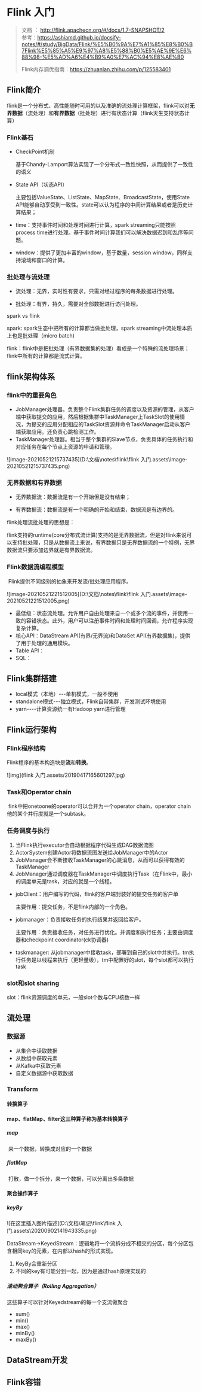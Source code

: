 # Flink 入门

> 文档 ： http://flink.apachecn.org/#/docs/1.7-SNAPSHOT/2
> <br>
> 参考：https://ashiamd.github.io/docsify-notes/#/study/BigData/Flink/%E5%B0%9A%E7%A1%85%E8%B0%B7Flink%E5%85%A5%E9%97%A8%E5%88%B0%E5%AE%9E%E6%88%98-%E5%AD%A6%E4%B9%A0%E7%AC%94%E8%AE%B0
>
> Flink内存调优指南：https://zhuanlan.zhihu.com/p/125583401

## Flink简介

​		flink是一个分布式、高性能随时可用的以及准确的流处理计算框架，flink可以对**无界数据**（流处理）和**有界数据**（批处理）进行有状态计算（flink天生支持状态计算）

### Flink基石

* CheckPoint机制

  基于Chandy-Lamport算法实现了一个分布式一致性快照，从而提供了一致性的语义

* State API（状态API）

  主要包括ValueState、ListState、MapState、BroadcastState，使用State API能够自动享受到一致性。state可以认为程序的中间计算结果或者是历史计算结果；

* time：支持事件时间和处理时间进行计算，spark streaming只能按照process time进行处理。基于事件时间计算我们可以解决数据迟到和乱序等问题。

* window：提供了更加丰富的window，基于数量，session window，同样支持滚动和窗口的计算。

### 批处理与流处理

+ 流处理：无界，实时性有要求，只需对经过程序的每条数据进行处理。

+ 批处理：有界，持久，需要对全部数据进行访问处理。

spark vs flink

spark: spark生态中把所有的计算都当做批处理，spark streaming中流处理本质上也是批处理（micro batch)

flink：flink中是把批处理（有界数据集的处理）看成是一个特殊的流处理场景；flink中所有的计算都是流式计算。



## flink架构体系

### flink中的重要角色

* JobManager处理器。负责整个Flink集群任务的调度以及资源的管理，从客户端中获取提交的应用，然后根据集群中TaskManager上TaskSlot的使用情况，为提交的应用分配相应的TaskSlot资源并命令TaskManager启动从客户端获取应用。还负责心跳检测工作。
* TaskManager处理器。相当于整个集群的Slave节点，负责具体的任务执行和对应任务在每个节点上资源的申请和管理。

![image-20210521215737435](D:\文档\notes\flink\flink 入门.assets\image-20210521215737435.png)

### 无界数据和有界数据

* 无界数据流：数据流是有一个开始但是没有结束；

* 有界数据流：数据流是有一个明确的开始和结束，数据流是有边界的。

flink处理流批处理的思想是：

​		flink支持的runtime(core分布式流计算)支持的是无界数据流，但是对flink来说可以支持批处理，只是从数据流上来说，有界数据只是无界数据流的一个特例，无界数据流只要添加边界就是有界数据流。

### Flink数据流编程模型

​		Flink提供不同级别的抽象来开发流/批处理应用程序。

![image-20210521221512005](D:\文档\notes\flink\flink 入门.assets\image-20210521221512005.png)

* 最低级：状态流处理。允许用户自由处理来自一个或多个流的事件，并使用一致的容错状态。此外，用户可以注册事件时间和处理时间回调，允许程序实现复杂计算。
* 核心API：DataStream API(有界/无界流)和DataSet API(有界数据集)，提供了用于处理的通用模块。
* Table API：
* SQL：

## Flink集群搭建

* local模式（本地）---单机模式，一般不使用
* standalone模式---独立模式，Flink自带集群，开发测试环境使用
* yarn----计算资源统一有Hadoop yarn进行管理

## Flink运行架构

### Flink程序结构

​		Flink程序的基本构造块是**流**和**转换**。

![img](flink 入门.assets/20190417165601297.jpg)

### Task和Operator chain

​		fink中把onetoone的operator可以合并为一个operator chain，operator chain他的某个并行度就是一个subtask。

### 任务调度与执行

1. 当Flink执行executor会自动根据程序代码生成DAG数据流图
2. ActorSystem创建Actor将数据流图发送给JobManager中的Actor
3. JobManager会不断接收TaskManager的心跳消息，从而可以获得有效的TaskManager
4. JobManager通过调度器在TaskManager中调度执行Task（在Flink中，最小的调度单元是task，对应的就是一个线程。

* jobClient：用户编写的代码，flink的客户端封装好的提交任务的客户单

  主要作用：提交任务，不是flink内部的一个角色。

* jobmanager：负责接收任务的执行结果并返回给客户。

  主要作用：负责接收任务，对任务进行优化。并调度和执行任务；主要由调度器和checkpoint coordinator(ck协调器)

* taskmanager: 从jobmanager中接收task，部署到自己的slot中并执行。tm执行任务是以线程来执行（更轻量级），tm中配置好的slot，每个slot都可以执行task

### slot和slot sharing

slot：flink资源调度的单元，一般slot个数与CPU核数一样

## 流处理

### 数据源

* 从集合中读取数据
* 从数组中获取元素
* 从Kafka中获取元素
* 自定义数据源中获取数据

### Transform

#### 转换算子

#### map、flatMap、filter这三种算子称为基本转换算子

##### map

​	 来一个数据，转换成对应的一个数据

##### flatMap  

​	打散，做一个拆分，来一个数据，可以分离出多条数据

#### 聚合操作算子

##### keyBy

![在这里插入图片描述](D:\文档\笔记\flink\flink 入门.assets\20200902141943335.png)

DataStream->KeyedStream：逻辑地将一个流拆分成不相交的分区，每个分区包含相同key的元素，在内部以hash的形式实现。

1. KeyBy会重新分区 
2. 不同的key有可能分到一起，因为是通过hash原理实现的

##### 滚动聚合算子（Rolling Aggregation）

这些算子可以针对Keyedstream的每一个支流做聚合

* sum()
* min()
* max()
* minBy()
* maxBy()

## DataStream开发

## Flink容错

